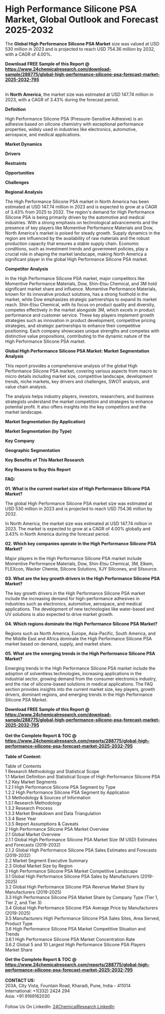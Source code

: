 <h1>High Performance Silicone PSA Market, Global Outlook and Forecast 2025-2032</h1><p>
</p><p>The <strong>Global High Performance Silicone PSA Market</strong> size was valued at USD 530 million in 2023 and is projected to reach USD 754.36 million by 2032, with a CAGR of 4.00%.</p><p>
</p><div><b>Download FREE Sample of this Report @ 
            <a href="https://www.24chemicalresearch.com/download-sample/288775/global-high-performance-silicone-psa-forecast-market-2025-2032-795">
            https://www.24chemicalresearch.com/download-sample/288775/global-high-performance-silicone-psa-forecast-market-2025-2032-795</a></b></div><br><p>In <strong>North America</strong>, the market size was estimated at USD 147.74 million in 2023, with a CAGR of 3.43% during the forecast period.</p><p>
<strong>Definition</strong></p><p>
</p><p>High Performance Silicone PSA (Pressure-Sensitive Adhesive) is an adhesive based on silicone chemistry with exceptional performance properties, widely used in industries like electronics, automotive, aerospace, and medical applications.</p><p>
<strong>Market Dynamics</strong></p><p>
<strong>Drivers</strong></p><p>
</p><p>
<strong>Restraints</strong></p><p>
</p><p>
<strong>Opportunities</strong></p><p>
</p><p>
<strong>Challenges</strong></p><p>
</p><p>
<strong>Regional Analysis</strong></p><p>
</p><p>The High Performance Silicone PSA market in North America has been estimated at USD 147.74 million in 2023 and is expected to grow at a CAGR of 3.43% from 2025 to 2032. The region's demand for High Performance Silicone PSA is being primarily driven by the automotive and medical industries. With a strong emphasis on technological advancements and the presence of key players like Momentive Performance Materials and Dow, North America's market is poised for steady growth. Supply dynamics in the region are influenced by the availability of raw materials and the robust production capacity that ensures a stable supply chain. Economic conditions, such as investment trends and government policies, play a crucial role in shaping the market landscape, making North America a significant player in the global High Performance Silicone PSA market.</p><p>
<strong>Competitor Analysis</strong></p><p>
</p><p>In the High Performance Silicone PSA market, major competitors like Momentive Performance Materials, Dow, Shin-Etsu Chemical, and 3M hold significant market share and influence. Momentive Performance Materials, known for its innovative product solutions, has a strong foothold in the market, while Dow emphasizes strategic partnerships to expand its market reach. Shin-Etsu Chemical, with its focus on product quality and diversity, competes effectively in the market alongside 3M, which excels in product performance and customer service. These key players implement growth strategies such as innovation in product development, competitive pricing strategies, and strategic partnerships to enhance their competitive positioning. Each company showcases unique strengths and competes with distinctive value propositions, contributing to the dynamic nature of the High Performance Silicone PSA market.</p><p>
<strong>Global High Performance Silicone PSA Market: Market Segmentation Analysis</strong></p><p>
</p><p>This report provides a comprehensive analysis of the global High Performance Silicone PSA market, covering various aspects from macro to micro details including market size, competitive landscape, development trends, niche markets, key drivers and challenges, SWOT analysis, and value chain analysis.</p><p>
</p><p>The analysis helps industry players, investors, researchers, and business strategists understand the market competition and strategies to enhance potential profit. It also offers insights into the key competitors and the market landscape.</p><p>
<strong>Market Segmentation (by Application)</strong></p><p>
</p><p>
<strong>Market Segmentation (by Type)</strong></p><p>
</p><p>
<strong>Key Company</strong></p><p>
</p><p>
<strong>Geographic Segmentation</strong></p><p>
</p><p>
<strong>Key Benefits of This Market Research</strong></p><p>
</p><p>
<strong>Key Reasons to Buy this Report</strong></p><p>
</p><p>
<strong>FAQ:</strong></p><p>
<strong>01. What is the current market size of High Performance Silicone PSA Market?</strong></p><p>
</p><p>The global High Performance Silicone PSA market size was estimated at USD 530 million in 2023 and is projected to reach USD 754.36 million by 2032.</p><p>
</p><p></p><p>
</p><p></p><p>
</p><p>In North America, the market size was estimated at USD 147.74 million in 2023. The market is expected to grow at a CAGR of 4.00% globally and 3.43% in North America during the forecast period.</p><p>
</p><p></p><p>
</p><p></p><p>
<strong>02. Which key companies operate in the High Performance Silicone PSA Market?</strong></p><p>
</p><p></p><p>
</p><p>Major players in the High Performance Silicone PSA market include Momentive Performance Materials, Dow, Shin-Etsu Chemical, 3M, Elkem, FLEXcon, Wacker Chemie, Silicone Solutions, XJY Silicones, and Silsource.</p><p>
</p><p></p><p>
</p><p></p><p>
<strong>03. What are the key growth drivers in the High Performance Silicone PSA Market?</strong></p><p>
</p><p></p><p>
</p><p>The key growth drivers in the High Performance Silicone PSA market include the increasing demand for high-performance adhesives in industries such as electronics, automotive, aerospace, and medical applications. The development of new technologies like water-based and UV solutions is also expected to drive market growth.</p><p>
</p><p></p><p>
</p><p></p><p>
<strong>04. Which regions dominate the High Performance Silicone PSA Market?</strong></p><p>
</p><p></p><p>
</p><p>Regions such as North America, Europe, Asia-Pacific, South America, and the Middle East and Africa dominate the High Performance Silicone PSA market based on demand, supply, and market share.</p><p>
</p><p></p><p>
</p><p></p><p>
<strong>05. What are the emerging trends in the High Performance Silicone PSA Market?</strong></p><p>
</p><p></p><p>
</p><p>Emerging trends in the High Performance Silicone PSA market include the adoption of solventless technologies, increasing applications in the industrial sector, growing demand from the consumer electronics industry, and the rise of silicone-based solutions in medical applications. The FAQ section provides insights into the current market size, key players, growth drivers, dominant regions, and emerging trends in the High Performance Silicone PSA Market.</p><div><b>Download FREE Sample of this Report @ 
            <a href="https://www.24chemicalresearch.com/download-sample/288775/global-high-performance-silicone-psa-forecast-market-2025-2032-795">
            https://www.24chemicalresearch.com/download-sample/288775/global-high-performance-silicone-psa-forecast-market-2025-2032-795</a></b></div><br><div><b>Get the Complete Report & TOC @ 
            <a href="https://www.24chemicalresearch.com/reports/288775/global-high-performance-silicone-psa-forecast-market-2025-2032-795">
            https://www.24chemicalresearch.com/reports/288775/global-high-performance-silicone-psa-forecast-market-2025-2032-795</a></b></div><br>
            <b>Table of Content:</b><p>Table of Contents<br />
1 Research Methodology and Statistical Scope<br />
1.1 Market Definition and Statistical Scope of High Performance Silicone PSA<br />
1.2 Key Market Segments<br />
1.2.1 High Performance Silicone PSA Segment by Type<br />
1.2.2 High Performance Silicone PSA Segment by Application<br />
1.3 Methodology & Sources of Information<br />
1.3.1 Research Methodology<br />
1.3.2 Research Process<br />
1.3.3 Market Breakdown and Data Triangulation<br />
1.3.4 Base Year<br />
1.3.5 Report Assumptions & Caveats<br />
2 High Performance Silicone PSA Market Overview<br />
2.1 Global Market Overview<br />
2.1.1 Global High Performance Silicone PSA Market Size (M USD) Estimates and Forecasts (2019-2032)<br />
2.1.2 Global High Performance Silicone PSA Sales Estimates and Forecasts (2019-2032)<br />
2.2 Market Segment Executive Summary<br />
2.3 Global Market Size by Region<br />
3 High Performance Silicone PSA Market Competitive Landscape<br />
3.1 Global High Performance Silicone PSA Sales by Manufacturers (2019-2025)<br />
3.2 Global High Performance Silicone PSA Revenue Market Share by Manufacturers (2019-2025)<br />
3.3 High Performance Silicone PSA Market Share by Company Type (Tier 1, Tier 2, and Tier 3)<br />
3.4 Global High Performance Silicone PSA Average Price by Manufacturers (2019-2025)<br />
3.5 Manufacturers High Performance Silicone PSA Sales Sites, Area Served, Product Type<br />
3.6 High Performance Silicone PSA Market Competitive Situation and Trends<br />
3.6.1 High Performance Silicone PSA Market Concentration Rate<br />
3.6.2 Global 5 and 10 Largest High Performance Silicone PSA Players Market Share </p><div><b>Get the Complete Report & TOC @ 
            <a href="https://www.24chemicalresearch.com/reports/288775/global-high-performance-silicone-psa-forecast-market-2025-2032-795">
            https://www.24chemicalresearch.com/reports/288775/global-high-performance-silicone-psa-forecast-market-2025-2032-795</a></b></div><br><b>CONTACT US:</b><br>
            203A, City Vista, Fountain Road, Kharadi, Pune, India - 411014<br>
            International: +1(332) 2424 294<br>
            Asia: +91 9169162030 <br><br>
            Follow Us On LinkedIn: <a href="https://www.linkedin.com/company/24chemicalresearch/">24ChemicalResearch LinkedIn</a>